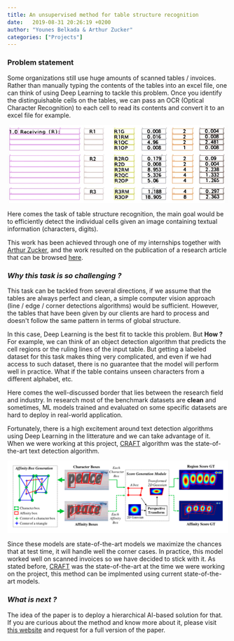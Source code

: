 ```yaml
---
title: An unsupervised method for table structure recognition
date:   2019-08-31 20:26:19 +0200
author: "Younes Belkada & Arthur Zucker"
categories: ["Projects"]
---
```


### Problem statement

Some organizations still use huge amounts of scanned tables / invoices. Rather than manually typing the contents of the tables into an excel file, one can think of using Deep Learning to tackle this problem.
Once you identify the distinguishable cells on the tables, we can pass an OCR (Optical Character Recognition) to each cell to read its contents and convert it to an excel file for example.

![The method performs table structure recognition in an unsupervised way](/images/projects/table.png)

Here comes the task of table structure recognition, the main goal would be to efficiently detect the individual cells given an image containing textual information (characters, digits).

This work has been achieved through one of my internships together with [Arthur Zucker](https://arthurzucker.github.io/), and the work resulted on the publication of a research article that can be browsed [here](https://link.springer.com/article/10.1007/s11036-021-01759-9).

### ***Why this task is so challenging ?***

This task can be tackled from several directions, if we assume that the tables are always perfect and clean, a simple computer vision approach (line / edge / corner detections algorithms) would be sufficient. However, the tables that have been given by our clients are hard to process and doesn't follow the same pattern in terms of global structure. 

In this case, Deep Learning is the best fit to tackle this problem. But **How ?**
For example, we can think of an object detection algorithm that predicts the cell regions or the ruling lines of the input table. But getting a labeled dataset for this task makes thing very complicated, and even if we had access to such dataset, there is no guarantee that the model will perform well in practice. What if the table contains unseen characters from a different alphabet, etc. 

Here comes the well-discussed border that lies between the research field and industry. In research most of the benchmark datasets are **clean** and sometimes, ML models trained and evaluated on some specific datasets are hard to deploy in real-world application.

Fortunately, there is a high excitement around text detection algorithms using Deep Learning in the litterature and we can take advantage of it. When we were working at this project, [CRAFT](https://github.com/RubanSeven/CRAFT_keras) algorithm was the state-of-the-art text detection algorithm.

![Pipeline of CRAFT](/images/projects/craft.png)

Since these models are state-of-the-art models we maximize the chances that at test time, it will handle well the corner cases. In practice, this model worked well on scanned invoices so we have decided to stick with it.
As stated before, [CRAFT](https://github.com/RubanSeven/CRAFT_keras) was the state-of-the-art at the time we were working on the project, this method can be implmented using current state-of-the-art models.

### ***What is next ?***

The idea of the paper is to deploy a hierarchical AI-based solution for that. If you are curious about the method and know more about it, please visit [this website](https://link.springer.com/article/10.1007/s11036-021-01759-9) and request for a full version of the paper. 